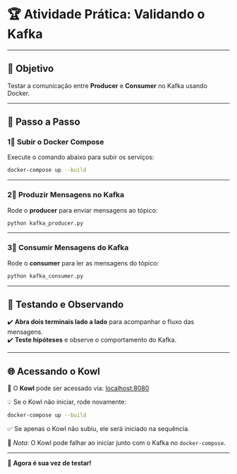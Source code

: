 # 🏆 **Atividade Prática: Validando o Kafka**  

---

## 🎯 **Objetivo**  
Testar a comunicação entre **Producer** e **Consumer** no Kafka usando Docker.

---

## 🚀 **Passo a Passo**  

### 1⃣ **Subir o Docker Compose**  
Execute o comando abaixo para subir os serviços:  
```bash
docker-compose up --build
```

---

### 2⃣ **Produzir Mensagens no Kafka**  
Rode o **producer** para enviar mensagens ao tópico:  
```bash
python kafka_producer.py
```

---

### 3⃣ **Consumir Mensagens do Kafka**  
Rode o **consumer** para ler as mensagens do tópico:  
```bash
python kafka_consumer.py
```

---

## 🔎 **Testando e Observando**  
✔️ **Abra dois terminais lado a lado** para acompanhar o fluxo das mensagens.  
✔️ **Teste hipóteses** e observe o comportamento do Kafka.  

---

## 🌐 **Acessando o Kowl**  
📌 O **Kowl** pode ser acessado via: [localhost:8080](http://localhost:8080)  

💡 Se o Kowl não iniciar, rode novamente:  
```bash
docker-compose up --build
```
✅ Se apenas o Kowl não subiu, ele será iniciado na sequência.  

📣 *Nota*: O Kowl pode falhar ao iniciar junto com o Kafka no `docker-compose`.  

---

🚀 **Agora é sua vez de testar!**

